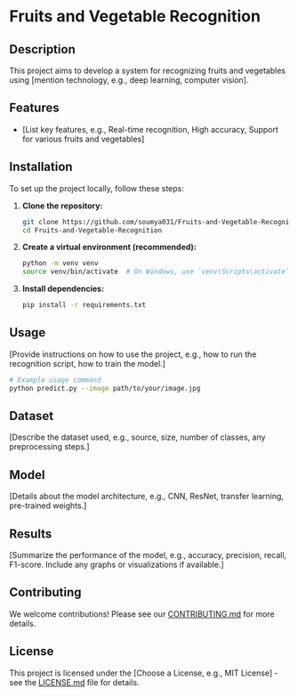 # Fruits and Vegetable Recognition

## Description

This project aims to develop a system for recognizing fruits and vegetables using [mention technology, e.g., deep learning, computer vision].

## Features

*   [List key features, e.g., Real-time recognition, High accuracy, Support for various fruits and vegetables]

## Installation

To set up the project locally, follow these steps:

1.  **Clone the repository:**

    ```bash
    git clone https://github.com/soumya031/Fruits-and-Vegetable-Recognition.git
    cd Fruits-and-Vegetable-Recognition
    ```

2.  **Create a virtual environment (recommended):**

    ```bash
    python -m venv venv
    source venv/bin/activate  # On Windows, use `venv\Scripts\activate`
    ```

3.  **Install dependencies:**

    ```bash
    pip install -r requirements.txt
    ```

## Usage

[Provide instructions on how to use the project, e.g., how to run the recognition script, how to train the model.]

```bash
# Example usage command
python predict.py --image path/to/your/image.jpg
```

## Dataset

[Describe the dataset used, e.g., source, size, number of classes, any preprocessing steps.]

## Model

[Details about the model architecture, e.g., CNN, ResNet, transfer learning, pre-trained weights.]

## Results

[Summarize the performance of the model, e.g., accuracy, precision, recall, F1-score. Include any graphs or visualizations if available.]

## Contributing

We welcome contributions! Please see our [CONTRIBUTING.md](CONTRIBUTING.md) for more details.

## License

This project is licensed under the [Choose a License, e.g., MIT License] - see the [LICENSE.md](LICENSE.md) file for details.
